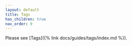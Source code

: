```yaml
---
layout: default
title: Tags
has_children: true
nav_order: 9
---
```


Please see [Tags]({% link docs/guides/tags/index.md %}).
